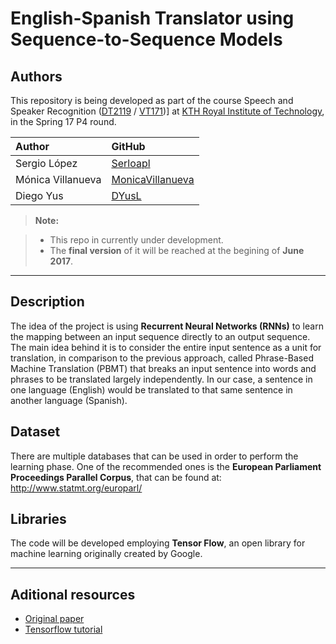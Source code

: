 English-Spanish Translator using Sequence-to-Sequence Models
===================

Authors
-------
This repository is being developed as part of the course  Speech and Speaker Recognition ([DT2119](https://www.kth.se/social/course/DT2119/) / [VT171](https://kth.instructure.com/courses/1730))] at [KTH Royal Institute of Technology](http://kth.se), in the Spring 17 P4 round.

| Author               | GitHub                                            |
|:---------------------|:--------------------------------------------------|
| Sergio López | [Serloapl](https://github.com/Serloapl) |
| Mónica Villanueva | [MonicaVillanueva](https://github.com/MonicaVillanueva)     |
| Diego Yus | [DYusL](https://github.com/DYusL)       |


> **Note:**

> - This repo in currently under development.
> - The **final version** of it will be reached at the begining of **June 2017**.


----------


Description
-------------
The idea of the project is using **Recurrent Neural Networks (RNNs)** to learn the mapping between an input sequence directly to an output sequence. The main idea behind it is to consider the entire input sentence as a unit for translation, in comparison to the previous approach, called Phrase-Based Machine Translation (PBMT) that breaks an input sentence into words and phrases to be translated largely independently.
In our case, a sentence in one language (English) would be translated to that same sentence in another language (Spanish). 

Dataset
-------
There are multiple databases that can be used in order to perform the learning phase. One of the recommended ones is the **European Parliament Proceedings Parallel Corpus**, that can be found at: http://www.statmt.org/europarl/

Libraries
-------
The code will be developed employing **Tensor Flow**, an open library for machine learning originally created by Google.

----------

Aditional resources
-------------------

 - [Original paper](https://arxiv.org/pdf/1409.3215.pdf)
 - [Tensorflow tutorial](https://www.tensorflow.org/tutorials/seq2seq)
